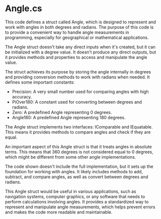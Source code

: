 # Angle.cs

This code defines a struct called Angle, which is designed to represent and work with angles in both degrees and radians. The purpose of this code is to provide a convenient way to handle angle measurements in programming, especially for geographical or mathematical applications.

The Angle struct doesn't take any direct inputs when it's created, but it can be initialized with a degree value. It doesn't produce any direct outputs, but it provides methods and properties to access and manipulate the angle value.

The struct achieves its purpose by storing the angle internally in degrees and providing conversion methods to work with radians when needed. It defines some important constants:

- Precision: A very small number used for comparing angles with high accuracy.
- PiOver180: A constant used for converting between degrees and radians.
- Zero: A predefined Angle representing 0 degrees.
- Angle180: A predefined Angle representing 180 degrees.

The Angle struct implements two interfaces: IComparable and IEquatable. This means it provides methods to compare angles and check if they are equal.

An important aspect of this Angle struct is that it treats angles in absolute terms. This means that 360 degrees is not considered equal to 0 degrees, which might be different from some other angle implementations.

The code shown doesn't include the full implementation, but it sets up the foundation for working with angles. It likely includes methods to add, subtract, and compare angles, as well as convert between degrees and radians.

This Angle struct would be useful in various applications, such as navigation systems, computer graphics, or any software that needs to perform calculations involving angles. It provides a standardized way to represent and manipulate angle measurements, which helps prevent errors and makes the code more readable and maintainable.